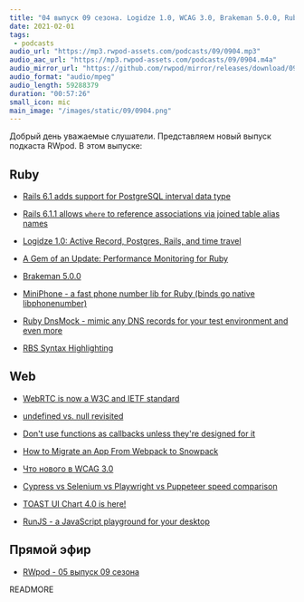 ```yaml
---
title: "04 выпуск 09 сезона. Logidze 1.0, WCAG 3.0, Brakeman 5.0.0, Ruby DnsMock, RBS Syntax Highlighting, RunJS и прочее"
date: 2021-02-01
tags:
 - podcasts
audio_url: "https://mp3.rwpod-assets.com/podcasts/09/0904.mp3"
audio_aac_url: "https://mp3.rwpod-assets.com/podcasts/09/0904.m4a"
audio_mirror_url: "https://github.com/rwpod/mirror/releases/download/09.04/0904.mp3"
audio_format: "audio/mpeg"
audio_length: 59288379
duration: "00:57:26"
small_icon: mic
main_image: "/images/static/09/0904.png"
---
```


Добрый день уважаемые слушатели. Представляем новый выпуск подкаста RWpod. В этом выпуске:

## Ruby

 - [Rails 6.1 adds support for PostgreSQL interval data type](https://bigbinary.com/blog/rails-6-1-adds-postgresql-interval-data-type)
 - [Rails 6.1.1 allows `where` to reference associations via joined table alias names](https://blog.saeloun.com/2021/01/25/rails-6-allow-where-clause-reference-association-by-alias-name)
 - [Logidze 1.0: Active Record, Postgres, Rails, and time travel](https://evilmartians.com/chronicles/logidze-1-0-active-record-postgresql-rails-and-time-travel)
 - [A Gem of an Update: Performance Monitoring for Ruby](https://blog.sentry.io/2021/01/20/a-gem-of-an-update-performance-monitoring-for-ruby)


 - [Brakeman 5.0.0](https://github.com/presidentbeef/brakeman/releases/tag/v5.0.0)
 - [MiniPhone - a fast phone number lib for Ruby (binds go native libphonenumber)](https://github.com/ianks/mini_phone)
 - [Ruby DnsMock - mimic any DNS records for your test environment and even more](https://github.com/mocktools/ruby-dns-mock)
 - [RBS Syntax Highlighting](https://marketplace.visualstudio.com/items?itemName=GracefulPotato.rbs-syntax)

## Web

 - [WebRTC is now a W3C and IETF standard](https://web.dev/webrtc-standard-announcement/)
 - [undefined vs. null revisited](https://2ality.com/2021/01/undefined-null-revisited.html)
 - [Don't use functions as callbacks unless they're designed for it](https://jakearchibald.com/2021/function-callback-risks/)
 - [How to Migrate an App From Webpack to Snowpack](https://primalskill.blog/how-to-migrate-an-app-from-webpack-to-snowpack)


 - [Что но­во­го в WCAG 3.0](https://web-standards.ru/articles/wcag3-changes/)
 - [Cypress vs Selenium vs Playwright vs Puppeteer speed comparison](https://blog.checklyhq.com/cypress-vs-selenium-vs-playwright-vs-puppeteer-speed-comparison/)
 - [TOAST UI Chart 4.0 is here!](https://ui.toast.com/weekly-pick/en_20210126)
 - [RunJS - a JavaScript playground for your desktop](https://runjs.app/)

## Прямой эфир

 - [RWpod - 05 выпуск 09 сезона](https://www.youtube.com/watch?v=2GiJdmjXfpk)

READMORE
